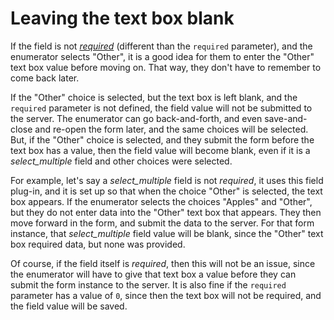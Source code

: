 # Leaving the text box blank

If the field is not [*required*](https://docs.surveycto.com/02-designing-forms/01-core-concepts/05.other-columns.html) (different than the `required` parameter), and the enumerator selects "Other", it is a good idea for them to enter the "Other" text box value before moving on. That way, they don't have to remember to come back later.

If the "Other" choice is selected, but the text box is left blank, and the `required` parameter is not defined, the field value will not be submitted to the server. The enumerator can go back-and-forth, and even save-and-close and re-open the form later, and the same choices will be selected. But, if the "Other" choice is selected, and they submit the form before the text box has a value, then the field value will become blank, even if it is a *select_multiple* field and other choices were selected.

For example, let's say a *select_multiple* field is not *required*, it uses this field plug-in, and it is set up so that when the choice "Other" is selected, the text box appears. If the enumerator selects the choices "Apples" and "Other", but they do not enter data into the "Other" text box that appears. They then move forward in the form, and submit the data to the server. For that form instance, that *select_multiple* field value will be blank, since the "Other" text box required data, but none was provided.

Of course, if the field itself is *required*, then this will not be an issue, since the enumerator will have to give that text box a value before they can submit the form instance to the server. It is also fine if the `required` parameter has a value of `0`, since then the text box will not be required, and the field value will be saved.